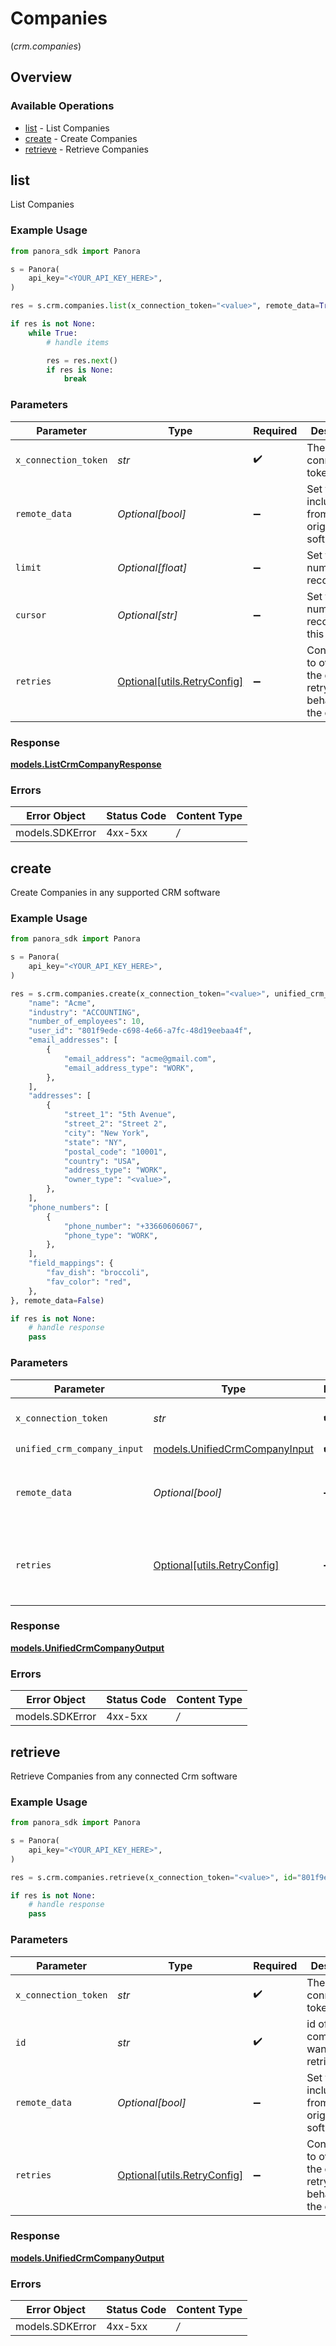 # Companies
(*crm.companies*)

## Overview

### Available Operations

* [list](#list) - List Companies
* [create](#create) - Create Companies
* [retrieve](#retrieve) - Retrieve Companies

## list

List Companies

### Example Usage

```python
from panora_sdk import Panora

s = Panora(
    api_key="<YOUR_API_KEY_HERE>",
)

res = s.crm.companies.list(x_connection_token="<value>", remote_data=True, limit=10, cursor="1b8b05bb-5273-4012-b520-8657b0b90874")

if res is not None:
    while True:
        # handle items

        res = res.next()
        if res is None:
            break

```

### Parameters

| Parameter                                                           | Type                                                                | Required                                                            | Description                                                         | Example                                                             |
| ------------------------------------------------------------------- | ------------------------------------------------------------------- | ------------------------------------------------------------------- | ------------------------------------------------------------------- | ------------------------------------------------------------------- |
| `x_connection_token`                                                | *str*                                                               | :heavy_check_mark:                                                  | The connection token                                                |                                                                     |
| `remote_data`                                                       | *Optional[bool]*                                                    | :heavy_minus_sign:                                                  | Set to true to include data from the original software.             | true                                                                |
| `limit`                                                             | *Optional[float]*                                                   | :heavy_minus_sign:                                                  | Set to get the number of records.                                   | 10                                                                  |
| `cursor`                                                            | *Optional[str]*                                                     | :heavy_minus_sign:                                                  | Set to get the number of records after this cursor.                 | 1b8b05bb-5273-4012-b520-8657b0b90874                                |
| `retries`                                                           | [Optional[utils.RetryConfig]](../../models/utils/retryconfig.md)    | :heavy_minus_sign:                                                  | Configuration to override the default retry behavior of the client. |                                                                     |

### Response

**[models.ListCrmCompanyResponse](../../models/listcrmcompanyresponse.md)**

### Errors

| Error Object    | Status Code     | Content Type    |
| --------------- | --------------- | --------------- |
| models.SDKError | 4xx-5xx         | */*             |


## create

Create Companies in any supported CRM software

### Example Usage

```python
from panora_sdk import Panora

s = Panora(
    api_key="<YOUR_API_KEY_HERE>",
)

res = s.crm.companies.create(x_connection_token="<value>", unified_crm_company_input={
    "name": "Acme",
    "industry": "ACCOUNTING",
    "number_of_employees": 10,
    "user_id": "801f9ede-c698-4e66-a7fc-48d19eebaa4f",
    "email_addresses": [
        {
            "email_address": "acme@gmail.com",
            "email_address_type": "WORK",
        },
    ],
    "addresses": [
        {
            "street_1": "5th Avenue",
            "street_2": "Street 2",
            "city": "New York",
            "state": "NY",
            "postal_code": "10001",
            "country": "USA",
            "address_type": "WORK",
            "owner_type": "<value>",
        },
    ],
    "phone_numbers": [
        {
            "phone_number": "+33660606067",
            "phone_type": "WORK",
        },
    ],
    "field_mappings": {
        "fav_dish": "broccoli",
        "fav_color": "red",
    },
}, remote_data=False)

if res is not None:
    # handle response
    pass

```

### Parameters

| Parameter                                                               | Type                                                                    | Required                                                                | Description                                                             | Example                                                                 |
| ----------------------------------------------------------------------- | ----------------------------------------------------------------------- | ----------------------------------------------------------------------- | ----------------------------------------------------------------------- | ----------------------------------------------------------------------- |
| `x_connection_token`                                                    | *str*                                                                   | :heavy_check_mark:                                                      | The connection token                                                    |                                                                         |
| `unified_crm_company_input`                                             | [models.UnifiedCrmCompanyInput](../../models/unifiedcrmcompanyinput.md) | :heavy_check_mark:                                                      | N/A                                                                     |                                                                         |
| `remote_data`                                                           | *Optional[bool]*                                                        | :heavy_minus_sign:                                                      | Set to true to include data from the original CRM software.             | false                                                                   |
| `retries`                                                               | [Optional[utils.RetryConfig]](../../models/utils/retryconfig.md)        | :heavy_minus_sign:                                                      | Configuration to override the default retry behavior of the client.     |                                                                         |

### Response

**[models.UnifiedCrmCompanyOutput](../../models/unifiedcrmcompanyoutput.md)**

### Errors

| Error Object    | Status Code     | Content Type    |
| --------------- | --------------- | --------------- |
| models.SDKError | 4xx-5xx         | */*             |


## retrieve

Retrieve Companies from any connected Crm software

### Example Usage

```python
from panora_sdk import Panora

s = Panora(
    api_key="<YOUR_API_KEY_HERE>",
)

res = s.crm.companies.retrieve(x_connection_token="<value>", id="801f9ede-c698-4e66-a7fc-48d19eebaa4f", remote_data=False)

if res is not None:
    # handle response
    pass

```

### Parameters

| Parameter                                                           | Type                                                                | Required                                                            | Description                                                         | Example                                                             |
| ------------------------------------------------------------------- | ------------------------------------------------------------------- | ------------------------------------------------------------------- | ------------------------------------------------------------------- | ------------------------------------------------------------------- |
| `x_connection_token`                                                | *str*                                                               | :heavy_check_mark:                                                  | The connection token                                                |                                                                     |
| `id`                                                                | *str*                                                               | :heavy_check_mark:                                                  | id of the company you want to retrieve.                             | 801f9ede-c698-4e66-a7fc-48d19eebaa4f                                |
| `remote_data`                                                       | *Optional[bool]*                                                    | :heavy_minus_sign:                                                  | Set to true to include data from the original Crm software.         | false                                                               |
| `retries`                                                           | [Optional[utils.RetryConfig]](../../models/utils/retryconfig.md)    | :heavy_minus_sign:                                                  | Configuration to override the default retry behavior of the client. |                                                                     |

### Response

**[models.UnifiedCrmCompanyOutput](../../models/unifiedcrmcompanyoutput.md)**

### Errors

| Error Object    | Status Code     | Content Type    |
| --------------- | --------------- | --------------- |
| models.SDKError | 4xx-5xx         | */*             |
